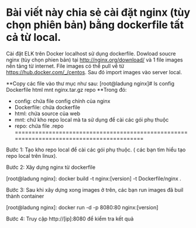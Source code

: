 # Bài viết này chia sẻ cài đặt nginx (tùy chọn phiên bản) bằng dockerfile tất cả từ local.

Cài đặt ELK trên Docker localhost sử dụng dockerfile.
Dowload soucre nginx (tùy chọn phien bản) tại http://nginx.org/download/ và 1 file images nền tảng từ internet. File images có thể pull về từ https://hub.docker.com/_/centos. Sau đó import images vào server local.

**Copy các file vào thư mục như sau:
[root@ladung nginx]# ls
config  Dockerfile  html  mnt  nginx.tar.gz  repo
**Trong đó:
  - config: chứa file config chính của nginx
  - Dockerfile: chứa dockerfile
  - html: chứa source của web
  - mnt: chứ kho repo local mà ta sử dụng để cài các gói phụ thuộc
  - repo: chứa file .repo
  =========================================================================================
  
  Bước 1: Tạo kho repo local để cài các gói phụ thuộc. ( các bạn tìm hiểu tạo repo local trên linux).
  
  Bước 2: Xây dựng nginx từ dockerfile
  
  [root@ladung nginx]: docker build -t nginx:[version] -t Dockerfile/nginx .
  
  Bước 3: Sau khi xây dựng xong images ở trên, các bạn run images đã buil thành container
  
  [root@ladung nginx]: docker run -d -p 8080:80 nginx:[version]
  
  Bước 4: Truy cập http://[ip]:8080 để kiểm tra kết quả
